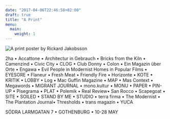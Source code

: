 ```yaml
---
date: "2017-04-06T22:46:58+02:00"
draft: true
title: "A Print"
menu:
  main:
    weight: 1
---
```


![A print poster by Rickard Jakobsson](http://res.cloudinary.com/adambrgmn/image/upload/v1492619854/studio-nock/a-print.png)

2ha • Accattone • Architectur in Gebrauch • Bricks from the Kiln • Camenzind • Civic City • CLOG • Club Donny • Colon • Ein Magazin über Orte • Engawa • Evil People in Modernist Homes in Popular Films • EYESORE • Flaneur • Fresh Meat • Friendly Fire • Horizonte • KOTE • KRITIK • LOBBY • Log • Mac Guffin Magazine • MAP • Mas Context • Megawords • MIGRANT JOURNAL • mono.kultur • MONU • PAPER • PIN-UP • Pisegrama • PLAT • Polemik  • Real Review• San Rocco • Scapegoat • SITE • SOILED • STAND BY ME • STUDIO •  terra firma • The Modernist • The Plantation Journal• Thresholds • trans magazin • YUCA

SÖDRA LARMGATAN 7 • GOTHENBURG • 10-28 MAY
